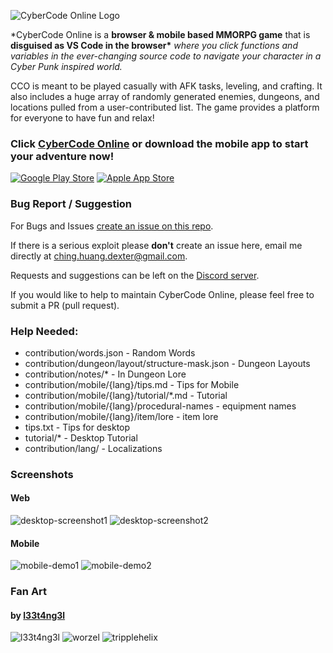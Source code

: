 ![CyberCode Online Logo](/resources/readme/CyberCode%20Online.png)

\*CyberCode Online is a **browser & mobile based MMORPG game** that is **disguised as VS Code in the browser\***
_where you click functions and variables in the ever-changing source code to navigate your character in a Cyber Punk inspired world._

CCO is meant to be played casually with AFK tasks, leveling, and crafting. It also includes a huge array of randomly generated enemies, dungeons, and locations pulled from a user-contributed list. The game provides a platform for everyone to have fun and relax!

### Click [CyberCode Online](https://cybercodeonline.com/) or download the mobile app to start your adventure now!

[![Google Play Store](/resources/readme/GooglePlayBadge.png)](https://play.google.com/store/apps/details?id=com.cybercodeonline.cybercode) [![Apple App Store](/resources/readme/AppStoreBadge.png)](https://apps.apple.com/us/app/cybercode-online-text-mmo/id1541691332)

### Bug Report / Suggestion

For Bugs and Issues [create an issue on this repo](https://github.com/DexterHuang/CyberCodeOnline/issues).

If there is a serious exploit please **don't** create an issue here, email me directly at [ching.huang.dexter@gmail.com](mailto:ching.huang.dexter@gmail.com).

Requests and suggestions can be left on the [Discord server](https://discord.link/cco).

If you would like to help to maintain CyberCode Online, please feel free to submit a PR (pull request).

### Help Needed:

-   contribution/words.json - Random Words
-   contribution/dungeon/layout/structure-mask.json - Dungeon Layouts
-   contribution/notes/\* - In Dungeon Lore
-   contribution/mobile/{lang}/tips.md - Tips for Mobile
-   contribution/mobile/{lang}/tutorial/\*.md - Tutorial
-   contribution/mobile/{lang}/procedural-names - equipment names
-   contribution/mobile/{lang}/item/lore - item lore
-   tips.txt - Tips for desktop
-   tutorial/\* - Desktop Tutorial
-   contribution/lang/ - Localizations

### Screenshots

#### Web

![desktop-screenshot1](/resources/readme/desktop-screenshot.png)
![desktop-screenshot2](/resources/readme/desktop-screenshot2.png)

#### Mobile

![mobile-demo1](/resources/readme/mobile-demo.png)
![mobile-demo2](/resources/readme/mobile-demo2.png)

### Fan Art

#### by [l33t4ng3l](https://github.com/l33t4ng3l)

![l33t4ng3l](/resources/art/l33t4ng3l/l33t4ng3l-resize.jpg)
![worzel](/resources/art/l33t4ng3l/worzel-resize.jpg)
![tripplehelix](/resources/art/l33t4ng3l/tripplehelix-resize.jpg)
